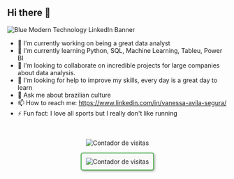 ## Hi there 👋

![Blue Modern Technology LinkedIn Banner](https://github.com/vannesegurablas/vannesegurablas/assets/162353780/7d1da31b-e536-43e7-ae5f-50f341a3c645)

- 🔭 I'm currently working on being a great data analyst
- 🌱 I'm currently learning Python, SQL, Machine Learning, Tableu, Power BI
- 👯 I'm looking to collaborate on incredible projects for large companies about data analysis.
- 🤔 I'm looking for help to improve my skills, every day is a great day to learn
- 💬 Ask me about brazilian culture
- 📫 How to reach me: https://www.linkedin.com/in/vanessa-avila-segura/
- ⚡ Fun fact: I love all sports but I really don't like running
 </br> 
<p align="center">
  <img src="https://profile-counter.glitch.me/vannesegurablas/count.svg" alt="Contador de visitas" />
</p>

<style>
  .counter {
    border: 2px solid #4CAF50;
    border-radius: 5px;
    box-shadow: 2px 2px 5px rgba(0, 0, 0, 0.3);
    display: inline-block;
    padding: 10px;
    background-color: #f9f9f9;
  }
</style>

<p align="center">
  <img class="counter" src="https://profile-counter.glitch.me/vannesegurablas/count.svg" alt="Contador de visitas" />
</p>



